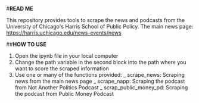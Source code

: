 #**READ ME**

This repository provides tools to scrape the news and podcasts from the University of Chicago's Harris School of Public Policy.
The main news page: https://harris.uchicago.edu/news-events/news

##**HOW TO USE**
1. Open the ipynb file in your local computer
2. Change the path variable in the second block into the path where you want to score the scraped information
3. Use one or many of the functions provided:
  _ scrape_news: Scraping news from the main news page
  _ scrape_napp: Scraping the podcast from Not Another Politics Podcast
  _ scrap_public_money_pd: Scraping the podcast from Public Money Podcast
